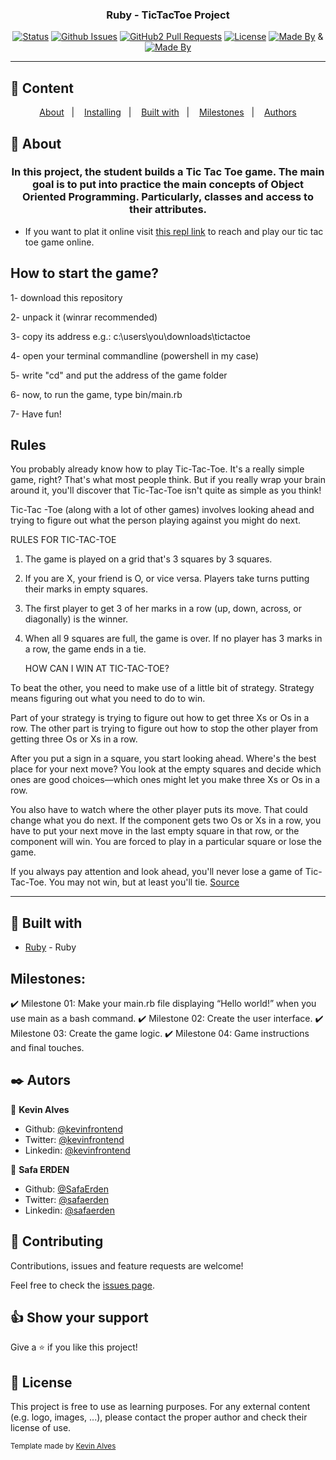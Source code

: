 <h3 align="center">Ruby - TicTacToe Project</h3>

<div align="center">

[![Status](https://img.shields.io/badge/status-active-success.svg)]()
[![Github Issues](https://img.shields.io/badge/GitHub-Issues-orange)](https://github.com/SafaErden/tictactoe/issues)
[![GitHub2 Pull Requests](https://img.shields.io/badge/GitHub-Pull%20Requests-blue)](https://github.com/SafaErden/tictactoe/pulls)
[![License](https://img.shields.io/badge/license-MIT-blue.svg)](/LICENSE)
[![Made By](https://img.shields.io/badge/Made%20By-Kevin%20Alves-brightgreen)](https://github.com/kevinfrontend) &
[![Made By](https://img.shields.io/badge/Made%20By-Safa%20Erden-brightgreen)](https://github.com/safaerden)

</div>

---

## 📝 Content

<p align="center">
<a href="#about">About</a>&nbsp;&nbsp;&nbsp;|&nbsp;&nbsp;&nbsp;
<a href="#installing">Installing</a>&nbsp;&nbsp;&nbsp;|&nbsp;&nbsp;&nbsp;
<a href="#built_using">Built with</a>&nbsp;&nbsp;&nbsp;|&nbsp;&nbsp;&nbsp;
<a href="#milestones">Milestones</a>&nbsp;&nbsp;&nbsp;|&nbsp;&nbsp;&nbsp;
<a href="#author">Authors</a>
</p>

## 🧐 About <a name = "about"></a>

<h3 align="center"> In this project, the student builds a Tic Tac Toe game. The main goal is to put into practice the main concepts of Object Oriented Programming. Particularly, classes and access to their attributes.</h3>

- If you want to plat it online visit [this repl link](https://repl.it/@SafaErden/Tic-Tac-Toe) to reach and play our tic tac toe game online.

<h2>How to start the game?</h2>

1- download this repository

2- unpack it (winrar recommended)

3- copy its address e.g.: c:\users\you\downloads\tictactoe

4- open your terminal commandline (powershell in my case)

5- write "cd" and put the address of the game folder

6- now, to run the game, type bin/main.rb

7- Have fun!

<h2>Rules</h2>

You probably already know how to play Tic-Tac-Toe. It's a really simple game, right? That's what most people think. But if you really wrap your brain around it, you'll discover that Tic-Tac-Toe isn't quite as simple as you think!

Tic-Tac -Toe (along with a lot of other games) involves looking ahead and trying to figure out what the person playing against you might do next.

RULES FOR TIC-TAC-TOE

1. The game is played on a grid that's 3 squares by 3 squares.

2. If you are X, your friend is O, or vice versa. Players take turns putting their marks in empty squares.

3. The first player to get 3 of her marks in a row (up, down, across, or diagonally) is the winner.

4. When all 9 squares are full, the game is over. If no player has 3 marks in a row, the game ends in a tie.

   HOW CAN I WIN AT TIC-TAC-TOE?

To beat the other, you need to make use of a little bit of strategy. Strategy means figuring out what you need to do to win.

Part of your strategy is trying to figure out how to get three Xs or Os in a row. The other part is trying to figure out how to stop the other player from getting three Os or Xs in a row.

After you put a sign in a square, you start looking ahead. Where's the best place for your next move? You look at the empty squares and decide which ones are good choices—which ones might let you make three Xs or Os in a row.

You also have to watch where the other player puts its move. That could change what you do next. If the component gets two Os or Xs in a row, you have to put your next move in the last empty square in that row, or the component will win. You are forced to play in a particular square or lose the game.

If you always pay attention and look ahead, you'll never lose a game of Tic-Tac-Toe. You may not win, but at least you'll tie.
<a href="https://www.exploratorium.edu/brain_explorer/tictactoe.html">Source</a>

---

## 🔧 Built with<a name = "built_using"></a>

- [Ruby](https://www.ruby-lang.org/) - Ruby

## Milestones:

✔️ Milestone 01: Make your main.rb file displaying “Hello world!” when you use main as a bash command.
✔️ Milestone 02: Create the user interface.
✔️ Milestone 03: Create the game logic.
✔️ Milestone 04: Game instructions and final touches.

## ✒️ Autors <a name = "author"></a>

👤 **Kevin Alves**

- Github: [@kevinfrontend](https://github.com/kevinfrontend)
- Twitter: [@kevinfrontend](https://twitter.com/kevinfrontend)
- Linkedin: [@kevinfrontend](https://www.linkedin.com/in/kevinfrontend/)

👤 **Safa ERDEN**

- Github: [@SafaErden](https://github.com/SafaErden)
- Twitter: [@safaerden](https://twitter.com/safaerden)
- Linkedin: [@safaerden](https://www.linkedin.com/in/safaerden/)

## 🤝 Contributing

Contributions, issues and feature requests are welcome!

Feel free to check the [issues page](https://github.com/SafaErden/tictactoe/issues).

## 👍 Show your support

Give a ⭐️ if you like this project!

## 📝 License

This project is free to use as learning purposes. For any external content (e.g. logo, images, ...), please contact the proper author and check their license of use.

<small>Template made by <a href='https://twitter.com/kevinfrontend'>Kevin Alves</a></small>

